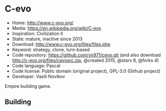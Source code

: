 # C-evo

- Home: http://www.c-evo.org/
- Media: https://en.wikipedia.org/wiki/C-evo
- Inspiration: Civilization II
- State: mature, inactive since 2013
- Download: http://www.c-evo.org/files/files.php
- Keyword: strategy, clone, turn-based
- Code repository: https://github.com/vn971/cevo.git (and also download http://c-evo.org/files/cevosrc.zip, @created 2015, @stars 8, @forks 4)
- Code language: Pascal
- Code license: Public domain (original project), GPL-3.0 (Github project)
- Developer: Vasili Novikov

Empire building game.

## Building
